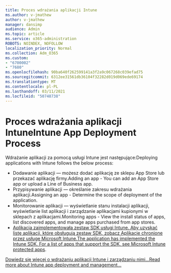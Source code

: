 ```yaml
---
title: Proces wdrażania aplikacji Intune
ms.author: v-jmathew
author: v-jmathew
manager: dansimp
audience: Admin
ms.topic: article
ms.service: o365-administration
ROBOTS: NOINDEX, NOFOLLOW
localization_priority: Normal
ms.collection: Adm_O365
ms.custom:
- "6700002"
- "7680"
ms.openlocfilehash: 90ba640f262599141a3f2a9c067268c039efad75
ms.sourcegitcommit: 6312ee31561db36104f32282d019d069ede69174
ms.translationtype: MT
ms.contentlocale: pl-PL
ms.lasthandoff: 03/11/2021
ms.locfileid: "50748738"
---
```

# <a name="intune-app-deployment-process"></a><span data-ttu-id="e36c9-102">Proces wdrażania aplikacji Intune</span><span class="sxs-lookup"><span data-stu-id="e36c9-102">Intune App Deployment Process</span></span>

<span data-ttu-id="e36c9-103">Wdrażanie aplikacji za pomocą usługi Intune jest następujące:</span><span class="sxs-lookup"><span data-stu-id="e36c9-103">Deploying applications with Intune follows the below process:</span></span>

- <span data-ttu-id="e36c9-104">Dodawanie aplikacji — możesz dodać aplikację ze sklepu App Store lub przekazać aplikację firmy.</span><span class="sxs-lookup"><span data-stu-id="e36c9-104">Adding an app - You can add an App Store app or upload a Line of Business app.</span></span>
- <span data-ttu-id="e36c9-105">Przypisywanie aplikacji — określanie zakresu wdrażania aplikacji.</span><span class="sxs-lookup"><span data-stu-id="e36c9-105">Assigning an app - Determine the scope of deployment of the application.</span></span>
- <span data-ttu-id="e36c9-106">Monitorowanie aplikacji — wyświetlanie stanu instalacji aplikacji, wyświetlanie list aplikacji i zarządzanie aplikacjami kupionymi w sklepach z aplikacjami.</span><span class="sxs-lookup"><span data-stu-id="e36c9-106">Monitoring apps - View the install status of apps, list discovered apps, and manage apps purchased from app stores.</span></span>
- <span data-ttu-id="e36c9-107">[Aplikacja zaimplementowała zestaw SDK usługi Intune. Aby uzyskać listę aplikacji, które obsługują zestaw SDK, zobacz Aplikacje chronione przez usługę Microsoft Intune.](https://docs.microsoft.com/mem/intune/apps/apps-supported-intune-apps)</span><span class="sxs-lookup"><span data-stu-id="e36c9-107">[The application has implemented the Intune SDK. For a list of apps that support the SDK, see Microsoft Intune protected apps](https://docs.microsoft.com/mem/intune/apps/apps-supported-intune-apps).</span></span>

[<span data-ttu-id="e36c9-108">Dowiedz się więcej o wdrażaniu aplikacji Intune i zarządzaniu nimi...</span><span class="sxs-lookup"><span data-stu-id="e36c9-108">Read more about Intune app deployment and management...</span></span>](https://docs.microsoft.com/mem/intune/apps/app-management)
